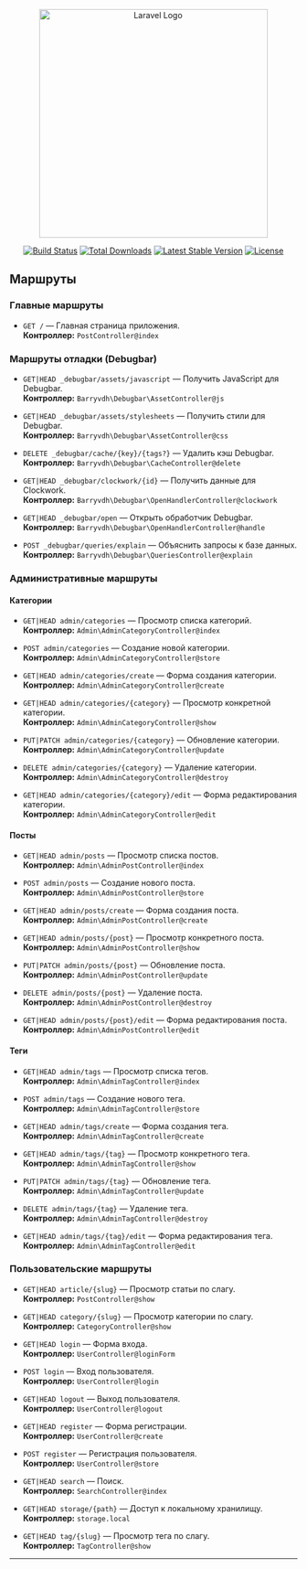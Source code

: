 <p align="center"><a href="https://laravel.com" target="_blank"><img src="https://raw.githubusercontent.com/laravel/art/master/logo-lockup/5%20SVG/2%20CMYK/1%20Full%20Color/laravel-logolockup-cmyk-red.svg" width="400" alt="Laravel Logo"></a></p>

<p align="center">
<a href="https://github.com/laravel/framework/actions"><img src="https://github.com/laravel/framework/workflows/tests/badge.svg" alt="Build Status"></a>
<a href="https://packagist.org/packages/laravel/framework"><img src="https://img.shields.io/packagist/dt/laravel/framework" alt="Total Downloads"></a>
<a href="https://packagist.org/packages/laravel/framework"><img src="https://img.shields.io/packagist/v/laravel/framework" alt="Latest Stable Version"></a>
<a href="https://packagist.org/packages/laravel/framework"><img src="https://img.shields.io/packagist/l/laravel/framework" alt="License"></a>
</p>


## Маршруты

### Главные маршруты

- `GET /` — Главная страница приложения.  
  **Контроллер:** `PostController@index`

### Маршруты отладки (Debugbar)

- `GET|HEAD _debugbar/assets/javascript` — Получить JavaScript для Debugbar.  
  **Контроллер:** `Barryvdh\Debugbar\AssetController@js`

- `GET|HEAD _debugbar/assets/stylesheets` — Получить стили для Debugbar.  
  **Контроллер:** `Barryvdh\Debugbar\AssetController@css`

- `DELETE _debugbar/cache/{key}/{tags?}` — Удалить кэш Debugbar.  
  **Контроллер:** `Barryvdh\Debugbar\CacheController@delete`

- `GET|HEAD _debugbar/clockwork/{id}` — Получить данные для Clockwork.  
  **Контроллер:** `Barryvdh\Debugbar\OpenHandlerController@clockwork`

- `GET|HEAD _debugbar/open` — Открыть обработчик Debugbar.  
  **Контроллер:** `Barryvdh\Debugbar\OpenHandlerController@handle`

- `POST _debugbar/queries/explain` — Объяснить запросы к базе данных.  
  **Контроллер:** `Barryvdh\Debugbar\QueriesController@explain`

### Административные маршруты

#### Категории

- `GET|HEAD admin/categories` — Просмотр списка категорий.  
  **Контроллер:** `Admin\AdminCategoryController@index`

- `POST admin/categories` — Создание новой категории.  
  **Контроллер:** `Admin\AdminCategoryController@store`

- `GET|HEAD admin/categories/create` — Форма создания категории.  
  **Контроллер:** `Admin\AdminCategoryController@create`

- `GET|HEAD admin/categories/{category}` — Просмотр конкретной категории.  
  **Контроллер:** `Admin\AdminCategoryController@show`

- `PUT|PATCH admin/categories/{category}` — Обновление категории.  
  **Контроллер:** `Admin\AdminCategoryController@update`

- `DELETE admin/categories/{category}` — Удаление категории.  
  **Контроллер:** `Admin\AdminCategoryController@destroy`

- `GET|HEAD admin/categories/{category}/edit` — Форма редактирования категории.  
  **Контроллер:** `Admin\AdminCategoryController@edit`

#### Посты

- `GET|HEAD admin/posts` — Просмотр списка постов.  
  **Контроллер:** `Admin\AdminPostController@index`

- `POST admin/posts` — Создание нового поста.  
  **Контроллер:** `Admin\AdminPostController@store`

- `GET|HEAD admin/posts/create` — Форма создания поста.  
  **Контроллер:** `Admin\AdminPostController@create`

- `GET|HEAD admin/posts/{post}` — Просмотр конкретного поста.  
  **Контроллер:** `Admin\AdminPostController@show`

- `PUT|PATCH admin/posts/{post}` — Обновление поста.  
  **Контроллер:** `Admin\AdminPostController@update`

- `DELETE admin/posts/{post}` — Удаление поста.  
  **Контроллер:** `Admin\AdminPostController@destroy`

- `GET|HEAD admin/posts/{post}/edit` — Форма редактирования поста.  
  **Контроллер:** `Admin\AdminPostController@edit`

#### Теги

- `GET|HEAD admin/tags` — Просмотр списка тегов.  
  **Контроллер:** `Admin\AdminTagController@index`

- `POST admin/tags` — Создание нового тега.  
  **Контроллер:** `Admin\AdminTagController@store`

- `GET|HEAD admin/tags/create` — Форма создания тега.  
  **Контроллер:** `Admin\AdminTagController@create`

- `GET|HEAD admin/tags/{tag}` — Просмотр конкретного тега.  
  **Контроллер:** `Admin\AdminTagController@show`

- `PUT|PATCH admin/tags/{tag}` — Обновление тега.  
  **Контроллер:** `Admin\AdminTagController@update`

- `DELETE admin/tags/{tag}` — Удаление тега.  
  **Контроллер:** `Admin\AdminTagController@destroy`

- `GET|HEAD admin/tags/{tag}/edit` — Форма редактирования тега.  
  **Контроллер:** `Admin\AdminTagController@edit`

### Пользовательские маршруты

- `GET|HEAD article/{slug}` — Просмотр статьи по слагу.  
  **Контроллер:** `PostController@show`

- `GET|HEAD category/{slug}` — Просмотр категории по слагу.  
  **Контроллер:** `CategoryController@show`

- `GET|HEAD login` — Форма входа.  
  **Контроллер:** `UserController@loginForm`

- `POST login` — Вход пользователя.  
  **Контроллер:** `UserController@login`

- `GET|HEAD logout` — Выход пользователя.  
  **Контроллер:** `UserController@logout`

- `GET|HEAD register` — Форма регистрации.  
  **Контроллер:** `UserController@create`

- `POST register` — Регистрация пользователя.  
  **Контроллер:** `UserController@store`

- `GET|HEAD search` — Поиск.  
  **Контроллер:** `SearchController@index`

- `GET|HEAD storage/{path}` — Доступ к локальному хранилищу.  
  **Контроллер:** `storage.local`

- `GET|HEAD tag/{slug}` — Просмотр тега по слагу.  
  **Контроллер:** `TagController@show`

---

